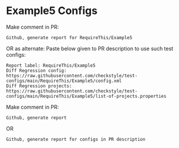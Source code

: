 # Example5 Configs
Make comment in PR:
```
Github, generate report for RequireThis/Example5
```
OR as alternate:
Paste below given to PR description to use such test configs:
```
Report label: RequireThis/Example5
Diff Regression config: https://raw.githubusercontent.com/checkstyle/test-configs/main/RequireThis/Example5/config.xml
Diff Regression projects: https://raw.githubusercontent.com/checkstyle/test-configs/main/RequireThis/Example5/list-of-projects.properties
```
Make comment in PR:
```
Github, generate report
```
OR
```
Github, generate report for configs in PR description
```
